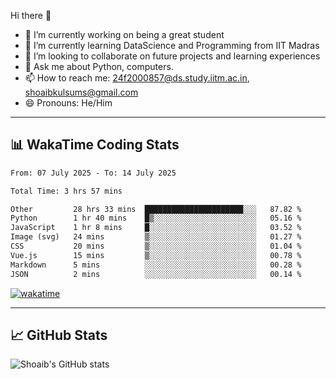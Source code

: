 Hi there 👋

<!--
**shoaib2000857/shoaib2000857** is a ✨ _special_ ✨ repository because its `README.md` (this file) appears on your GitHub profile.

Here are some ideas to get you started: -->

- 🔭 I’m currently working on being a great student  
- 🌱 I’m currently learning DataScience and Programming from IIT Madras  
- 👯 I’m looking to collaborate on future projects and learning experiences  
- 💬 Ask me about Python, computers.  
- 📫 How to reach me: 24f2000857@ds.study.iitm.ac.in, shoaibkulsums@gmail.com  
- 😄 Pronouns: He/Him  

---

## 📊 WakaTime Coding Stats

<!--START_SECTION:waka-->

```txt
From: 07 July 2025 - To: 14 July 2025

Total Time: 3 hrs 57 mins

Other         28 hrs 33 mins  ██████████████████████░░░   87.82 %
Python        1 hr 40 mins    █▒░░░░░░░░░░░░░░░░░░░░░░░   05.16 %
JavaScript    1 hr 8 mins     █░░░░░░░░░░░░░░░░░░░░░░░░   03.52 %
Image (svg)   24 mins         ▒░░░░░░░░░░░░░░░░░░░░░░░░   01.27 %
CSS           20 mins         ▒░░░░░░░░░░░░░░░░░░░░░░░░   01.04 %
Vue.js        15 mins         ▒░░░░░░░░░░░░░░░░░░░░░░░░   00.78 %
Markdown      5 mins          ░░░░░░░░░░░░░░░░░░░░░░░░░   00.28 %
JSON          2 mins          ░░░░░░░░░░░░░░░░░░░░░░░░░   00.14 %
```

<!--END_SECTION:waka-->

[![wakatime](https://wakatime.com/badge/user/a85deef6-2e94-465d-998e-c54914c040a2.svg)](https://wakatime.com/@a85deef6-2e94-465d-998e-c54914c040a2)

---

## 📈 GitHub Stats

![Shoaib's GitHub stats](https://github-readme-stats.vercel.app/api?username=shoaib2000857&show_icons=true&theme=radical)
